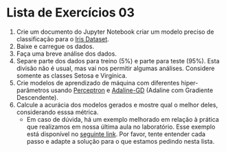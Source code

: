 # Lista de Exercícios 03 

1. Crie um documento do Jupyter Notebook criar um modelo preciso de classificação para o [Iris Dataset](https://www.google.com/url?q=https%3A%2F%2Farchive.ics.uci.edu%2Fml%2Fdatasets%2Firis&sa=D&sntz=1&usg=AFQjCNG0p_oI1IDMW7_6XMQcr9CjTFm-MQ).
2. Baixe e carregue os dados.
3. Faça uma breve análise dos dados.
4. Separe parte dos dados para treino (5%) e parte para teste (95%). Esta divisão não é usual, mas vai nos permitir algumas análises. Considere somente as classes Setosa e Virgínica.
5. Crie modelos de aprendizado de máquina com diferentes hiper-parâmetros usando [Perceptron](https://www.google.com/url?q=https%3A%2F%2Fgist.github.com%2Fregispires%2F8607f019ac4264c9de8412b172b0d0d7&sa=D&sntz=1&usg=AFQjCNEKHbxwC8NjgZYNGNZkUQ_YxSx_OQ) e [Adaline-GD](https://www.google.com/url?q=https%3A%2F%2Fgist.github.com%2Fregispires%2Facf2b070d243de7a2bd3308cf1c8e821&sa=D&sntz=1&usg=AFQjCNGlhZHjBN1e5lJQGACu3VBfJJraXQ) (Adaline com Gradiente Descendente).
6. Calcule a acurácia dos modelos gerados e mostre qual o melhor deles, considerando esssa métrica.
    + Em caso de dúvida, há um exemplo melhorado em relação à prática que realizamos em nossa última aula no laboratório. Esse exemplo está disponível no [seguinte link](https://github.com/regispires/aulas-machine-learning-2019/blob/master/02-Perceptron-atualizado-com-comentarios-e-analise-de-dados.ipynb). Por favor, tente entender cada passo e adapte a solução para o que estamos pedindo nesta lista.
